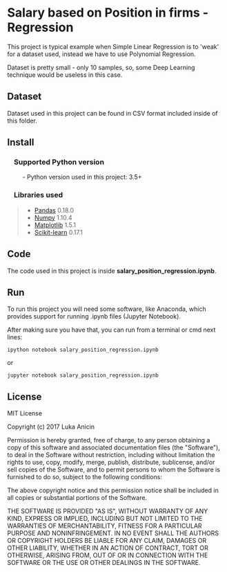 # Salary based on Position in firms - Regression

This project is typical example when Simple Linear Regression is to 'weak' for a dataset used, instead we have to use Polynomial Regression.

Dataset is pretty small - only 10 samples, so, some Deep Learning technique would be useless in this case.

## Dataset

Dataset used in this project can be found in CSV format included inside of this folder.

## Install

### &nbsp;&nbsp;&nbsp; Supported Python version
&nbsp;&nbsp;&nbsp;&nbsp;&nbsp;&nbsp;&nbsp;&nbsp;&nbsp;- Python version used in this project: 3.5+

### &nbsp;&nbsp;&nbsp; Libraries used

> *  [Pandas](http://pandas.pydata.org) 0.18.0
> *  [Numpy](http://www.numpy.org) 1.10.4
> *  [Matplotlib](https://matplotlib.org) 1.5.1
> *  [Scikit-learn](http://scikit-learn.org/stable/) 0.17.1


## Code

The code used in this project is inside **salary_position_regression.ipynb**.

## Run

To run this project you will need some software, like Anaconda, which provides support for running .ipynb files (Jupyter Notebook).

After making sure you have that, you can run from a terminal or cmd next lines:

`ipython notebook salary_position_regression.ipynb`

or

`jupyter notebook salary_position_regression.ipynb`




## License

MIT License

Copyright (c) 2017 Luka Anicin

Permission is hereby granted, free of charge, to any person obtaining a copy
of this software and associated documentation files (the "Software"), to deal
in the Software without restriction, including without limitation the rights
to use, copy, modify, merge, publish, distribute, sublicense, and/or sell
copies of the Software, and to permit persons to whom the Software is
furnished to do so, subject to the following conditions:

The above copyright notice and this permission notice shall be included in all
copies or substantial portions of the Software.

THE SOFTWARE IS PROVIDED "AS IS", WITHOUT WARRANTY OF ANY KIND, EXPRESS OR
IMPLIED, INCLUDING BUT NOT LIMITED TO THE WARRANTIES OF MERCHANTABILITY,
FITNESS FOR A PARTICULAR PURPOSE AND NONINFRINGEMENT. IN NO EVENT SHALL THE
AUTHORS OR COPYRIGHT HOLDERS BE LIABLE FOR ANY CLAIM, DAMAGES OR OTHER
LIABILITY, WHETHER IN AN ACTION OF CONTRACT, TORT OR OTHERWISE, ARISING FROM,
OUT OF OR IN CONNECTION WITH THE SOFTWARE OR THE USE OR OTHER DEALINGS IN THE
SOFTWARE.
